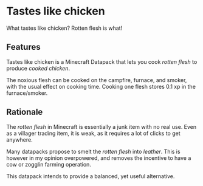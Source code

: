 # Tastes like chicken

What tastes like chicken? Rotten flesh is what!

## Features

Tastes like chicken is a Minecraft Datapack that lets you cook _rotten flesh_ to produce _cooked chicken_.

The noxious flesh can be cooked on the campfire, furnace, and smoker, with the usual effect on cooking time. Cooking one flesh stores 0.1 xp in the furnace/smoker. 

## Rationale

The _rotten flesh_ in Minecraft is essentially a junk item with no real use. Even as a villager trading item, it is weak, as it requires a lot of clicks to get anywhere.

Many datapacks propose to smelt the _rotten flesh_ into _leather_. This is however in my opinion overpowered, and removes the incentive to have a cow or zogglin farming operation.

This datapack intends to provide a balanced, yet useful alternative. 

